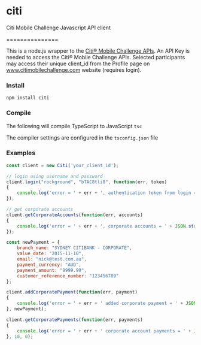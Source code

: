 # citi
Citi Mobile Challenge Javascript API client

===============

This is a node.js wrapper to the [Citi® Mobile Challenge APIs](http://citimobilechallenge-api-docs.anypresenceapp.com/).
An API Key is needed to access the Citi® Mobile Challenge APIs. Selected participants may access their unique client_id from the Profile page on www.citimobilechallenge.com website (requires login).

### Install

`npm install citi`

### Compile

The following will compile TypeScript to JavaScript
`tsc`

The compiler settings are configured in the `tsconfig.json` file

### Examples

```js
const client = new Citi('your_client_id');

// login using username and password
client.login("rockground", "bTAC8tli8", function(err, token)
{
    console.log('error = ' + err + ', authentication token from login = ' + token);
});

// get corporate accounts
client.getCorporateAccounts(function(err, accounts)
{
    console.log('error = ' + err + ', corporate accounts = ' + JSON.stringify(accounts) );
});

const newPayment = {
    branch_name: "SYDNEY CITIBANK - CORPORATE",
    value_date: "2015-11-10",
    email: "nick@test.com.au",
    payment_currency: "AUD",
    payment_amount: "9999.99",
    customer_reference_number: "123456789"
};

client.addCorporatePayment(function(err, payment)
{
    console.log('error = ' + err + ' added corporate payment = ' + JSON.stringify(payment));
}, newPayment);

client.getCorporatePayments(function(err, payments)
{
    console.log('error = ' + err + ' corporate account payments = ' + JSON.stringify(payments));
}, 10, 0);
```